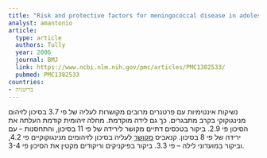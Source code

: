 ```yaml
---
title: "Risk and protective factors for meningococcal disease in adolescents: matched cohort study"
analyst: amantonio
article:
  type: article
  authors: Tully
  year: 2006
  journal: BMJ
  link: https://www.ncbi.nlm.nih.gov/pmc/articles/PMC1382533/
  pubmed: PMC1382533
countries:
- בריטניה
---
```


נשיקות אינטימיות עם פרטנרים מרובים מקושרות לעליה של פי 3.7 בסיכון לזיהום מנינגוקוקי בקרב מתבגרים. כך גם לידה מוקדמת. מחלה זיהומית קודמת העלתה את הסיכון פי 2.9.
ביקור בטכסים דתיים מקושר לירידה של פי 11 בסיכון, והתחסנות – עם ירידה של פי 8 בסיכון.
קנאביס [מקושר](https://www.ncbi.nlm.nih.gov/pubmed/18277925) לעליה בסיכון לזיהומים מנינגוקוקיים פי 4.2, וביקור במועדוני לילה – פי 3.3. ביקור בפיקניקים וריקודים מקטין את הסיכון פי 3-4.
